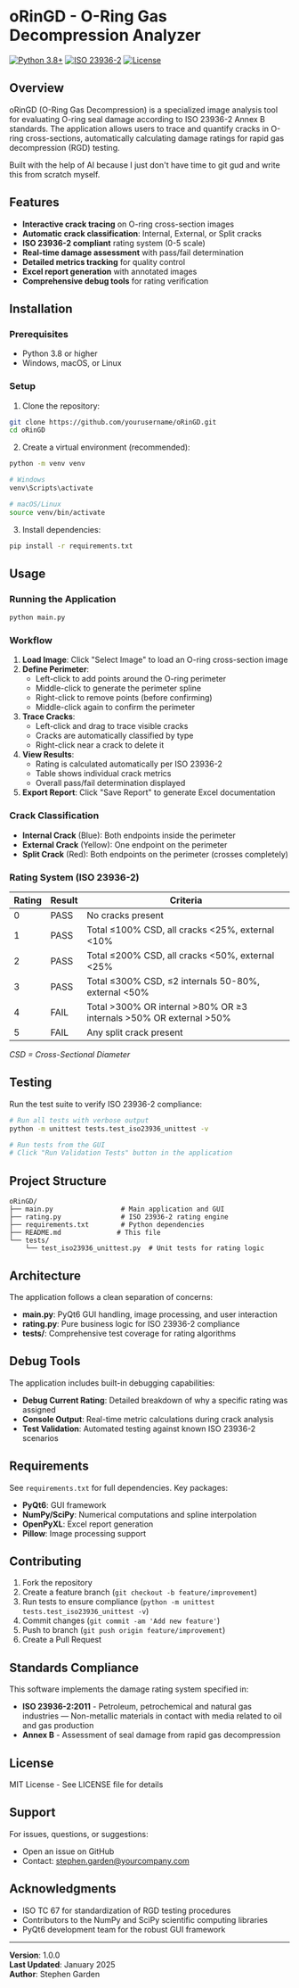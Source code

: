 # oRinGD - O-Ring Gas Decompression Analyzer

[![Python 3.8+](https://img.shields.io/badge/python-3.8+-blue.svg)](https://www.python.org/downloads/)
[![ISO 23936-2](https://img.shields.io/badge/ISO-23936--2-green.svg)](https://www.iso.org/standard/41948.html)
[![License](https://img.shields.io/badge/license-MIT-blue.svg)](LICENSE)

## Overview

oRinGD (O-Ring Gas Decompression) is a specialized image analysis tool for evaluating O-ring seal damage according to ISO 23936-2 Annex B standards. The application allows users to trace and quantify cracks in O-ring cross-sections, automatically calculating damage ratings for rapid gas decompression (RGD) testing.

Built with the help of AI because I just don't have time to git gud and write this from scratch myself.

## Features

- **Interactive crack tracing** on O-ring cross-section images
- **Automatic crack classification**: Internal, External, or Split cracks
- **ISO 23936-2 compliant** rating system (0-5 scale)
- **Real-time damage assessment** with pass/fail determination
- **Detailed metrics tracking** for quality control
- **Excel report generation** with annotated images
- **Comprehensive debug tools** for rating verification

## Installation

### Prerequisites

- Python 3.8 or higher
- Windows, macOS, or Linux

### Setup

1. Clone the repository:
```bash
git clone https://github.com/yourusername/oRinGD.git
cd oRinGD
```

2. Create a virtual environment (recommended):
```bash
python -m venv venv

# Windows
venv\Scripts\activate

# macOS/Linux
source venv/bin/activate
```

3. Install dependencies:
```bash
pip install -r requirements.txt
```

## Usage

### Running the Application

```bash
python main.py
```

### Workflow

1. **Load Image**: Click "Select Image" to load an O-ring cross-section image
2. **Define Perimeter**: 
   - Left-click to add points around the O-ring perimeter
   - Middle-click to generate the perimeter spline
   - Right-click to remove points (before confirming)
   - Middle-click again to confirm the perimeter
3. **Trace Cracks**:
   - Left-click and drag to trace visible cracks
   - Cracks are automatically classified by type
   - Right-click near a crack to delete it
4. **View Results**:
   - Rating is calculated automatically per ISO 23936-2
   - Table shows individual crack metrics
   - Overall pass/fail determination displayed
5. **Export Report**: Click "Save Report" to generate Excel documentation

### Crack Classification

- **Internal Crack** (Blue): Both endpoints inside the perimeter
- **External Crack** (Yellow): One endpoint on the perimeter  
- **Split Crack** (Red): Both endpoints on the perimeter (crosses completely)

### Rating System (ISO 23936-2)

| Rating | Result | Criteria |
|--------|--------|----------|
| 0 | PASS | No cracks present |
| 1 | PASS | Total ≤100% CSD, all cracks <25%, external <10% |
| 2 | PASS | Total ≤200% CSD, all cracks <50%, external <25% |
| 3 | PASS | Total ≤300% CSD, ≤2 internals 50-80%, external <50% |
| 4 | FAIL | Total >300% OR internal >80% OR ≥3 internals >50% OR external >50% |
| 5 | FAIL | Any split crack present |

*CSD = Cross-Sectional Diameter*

## Testing

Run the test suite to verify ISO 23936-2 compliance:

```bash
# Run all tests with verbose output
python -m unittest tests.test_iso23936_unittest -v

# Run tests from the GUI
# Click "Run Validation Tests" button in the application
```

## Project Structure

```
oRinGD/
├── main.py                 # Main application and GUI
├── rating.py               # ISO 23936-2 rating engine
├── requirements.txt        # Python dependencies
├── README.md              # This file
└── tests/
    └── test_iso23936_unittest.py  # Unit tests for rating logic
```

## Architecture

The application follows a clean separation of concerns:

- **main.py**: PyQt6 GUI handling, image processing, and user interaction
- **rating.py**: Pure business logic for ISO 23936-2 compliance
- **tests/**: Comprehensive test coverage for rating algorithms

## Debug Tools

The application includes built-in debugging capabilities:

- **Debug Current Rating**: Detailed breakdown of why a specific rating was assigned
- **Console Output**: Real-time metric calculations during crack analysis
- **Test Validation**: Automated testing against known ISO 23936-2 scenarios

## Requirements

See `requirements.txt` for full dependencies. Key packages:

- **PyQt6**: GUI framework
- **NumPy/SciPy**: Numerical computations and spline interpolation
- **OpenPyXL**: Excel report generation
- **Pillow**: Image processing support

## Contributing

1. Fork the repository
2. Create a feature branch (`git checkout -b feature/improvement`)
3. Run tests to ensure compliance (`python -m unittest tests.test_iso23936_unittest -v`)
4. Commit changes (`git commit -am 'Add new feature'`)
5. Push to branch (`git push origin feature/improvement`)
6. Create a Pull Request

## Standards Compliance

This software implements the damage rating system specified in:
- **ISO 23936-2:2011** - Petroleum, petrochemical and natural gas industries — Non-metallic materials in contact with media related to oil and gas production
- **Annex B** - Assessment of seal damage from rapid gas decompression

## License

MIT License - See LICENSE file for details

## Support

For issues, questions, or suggestions:
- Open an issue on GitHub
- Contact: stephen.garden@yourcompany.com

## Acknowledgments

- ISO TC 67 for standardization of RGD testing procedures
- Contributors to the NumPy and SciPy scientific computing libraries
- PyQt6 development team for the robust GUI framework

---

**Version**: 1.0.0  
**Last Updated**: January 2025  
**Author**: Stephen Garden